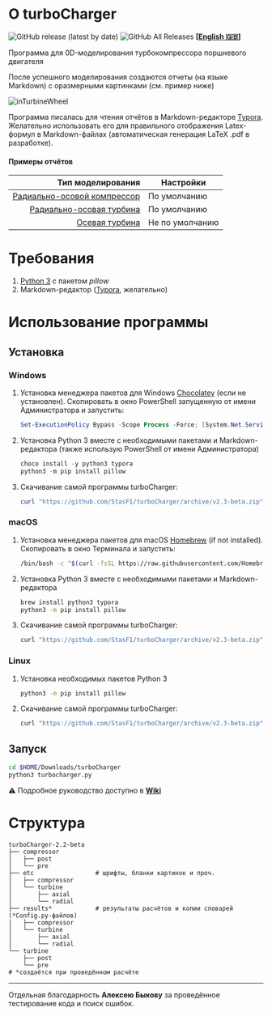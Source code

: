 # О turboCharger
![GitHub release (latest by date)](https://img.shields.io/github/v/release/StasF1/turboCharger)
![GitHub All Releases](https://img.shields.io/github/downloads/StasF1/turboCharger/total)
**[[English 🇬🇧](https://github.com/StasF1/turboCharger/blob/master/README.md)]**

Программа для 0D-моделирования турбокомпрессора поршневого двигателя

После успешного моделирования создаются отчеты (на языке Markdown) с оразмерными картинками (см. пример ниже)

![inTurbineWheel](https://github.com/StasF1/turboCharger/wiki/images/inTurbineWheel.png)

Программа писалась для чтения отчётов в Markdown-редакторе
[Typora](https://typora.io). Желательно использовать его для правильного
отображения Latex-формул в Markdown-файлах (автоматическая генерация LaTeX .pdf
в разработке).

#### Примеры отчётов
| Тип моделирования | Настройки |
| -------: | -------- |
| [Радиально-осовой компрессор](https://github.com/StasF1/turboCharger/releases/download/v1-beta/compressorReport.pdf) | По умолчанию |
| [Радиально-осовая турбина](https://github.com/StasF1/turboCharger/releases/download/v1-beta/radialTurbineReport.pdf) | По умолчанию |
| [Осевая турбина](https://github.com/StasF1/turboCharger/releases/download/v1-beta/axialTurbineReport.pdf) | Не по умолчанию |


# Требования
1. [Python 3](https://www.python.org/downloads/) с пакетом _pillow_
1. Markdown-редактор ([Typora](https://typora.io/#download), желательно)


# Использование программы
## Установка
### Windows
1. Установка менеджера пакетов для Windows [Chocolatey](https://chocolatey.org/)
(если не установлен). Скопировать в окно PowerShell запущенную от имени
Администратора и запустить:
    ```PowerShell
    Set-ExecutionPolicy Bypass -Scope Process -Force; [System.Net.ServicePointManager]::SecurityProtocol = [System.Net.ServicePointManager]::SecurityProtocol -bor 3072; iex ((New-Object System.Net.WebClient).DownloadString('https://chocolatey.org/install.ps1'))
    ```
1. Установка Python 3 вместе с необходимыми пакетами и Markdown-редактора
(также использую PowerShell от имени Администратора)
    ```PowerShell
    choco install -y python3 typora
    python3 -m pip install pillow
    ```
1. Скачивание самой программы turboCharger:
    ```PowerShell
    curl "https://github.com/StasF1/turboCharger/archive/v2.3-beta.zip" -o $HOME/Downloads/turboCharger
    ```

### macOS
1. Установка менеджера пакетов для macOS [Homebrew](https://brew.sh/)
(if not installed). Скопировать в окно Терминала и запустить:
    ```bash
    /bin/bash -c "$(curl -fsSL https://raw.githubusercontent.com/Homebrew/install/master/install.sh)"
    ```
1. Установка Python 3 вместе с необходимыми пакетами и Markdown-редактора
    ```bash
    brew install python3 typora
    python3 -m pip install pillow
    ```
1. Скачивание самой программы turboCharger:
    ```bash
    curl "https://github.com/StasF1/turboCharger/archive/v2.3-beta.zip" -o $HOME/Downloads/turboCharger
    ```

### Linux
1. Установка необходимых пакетов Python 3
    ```bash
    python3 -m pip install pillow
    ```
1. Скачивание самой программы turboCharger:
    ```bash
    curl "https://github.com/StasF1/turboCharger/archive/v2.3-beta.zip" -o $HOME/Downloads/turboCharger
    ```

## Запуск
```bash
cd $HOME/Downloads/turboCharger
python3 turbocharger.py
```
⚠ Подробное руководство доступно в [**Wiki**](https://github.com/StasF1/turboCharger/wiki)


# Структура
```gitignore
turboCharger-2.2-beta
├── compressor
│   ├── post
│   └── pre
├── etc                 # шрифты, бланки картинок и проч.
│   ├── compressor
│   └── turbine
│       ├── axial
│       └── radial
├── results*            # результаты расчётов и копии словарей (*Config.py-файлов)
│   ├── compressor
│   └── turbine
│       ├── axial
│       └── radial
└── turbine
    ├── post
    └── pre
# *создаётся при проведённом расчёте
```
---
Отдельная благодарность **Алексею Быкову** за проведённое тестирование кода и поиск ошибок.